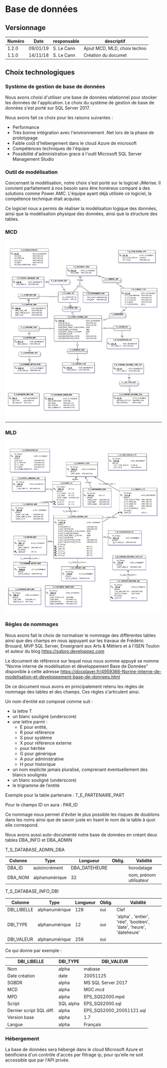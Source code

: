 # Base de données

## Versionnage

| Numéro | Date     | responsable | descriptif                   |
| ------ | -------- | ----------- | ---------------------------- |
| 1.2.0  | 09/01/19 | S. Le Cann  | Ajout MCD, MLD, choix techno |
| 1.1.0  | 14/11/18 | S. Le Cann  | Création du documet          |

## Choix technologiques

### Système de gestion de base de données

Nous avons choisi d'utiliser une base de données relationnel pour stocker les données de l'application. Le choix du système de gestion de base de données s'est porté sur SQL Server 2017.

Nous avons fait ce choix pour les raisons suivantes :

- Performance
- Très bonne intégration avec l'environnement .Net lors de la phase de prototypage
- Faible coût d'hébergement dans le cloud Azure de microsoft
- Compétences techniques de l'équipe
- Possibilité d'administration grace à l'outil Microsoft SQL Server Management Studio

### Outil de modélisation

Concernant la modélisation, notre choix s'est porté sur le logiciel JMerise. Il convient parfaitement à nos besoin sans être honéreux comparé à des solutions comme Power AMC. L'équipe ayant déjà utilisée ce logiciel, la compétence technique était acquise.

Ce logiciel nous a permis de réaliser la modélisation logique des données, ainsi que la modélisation physique des données, ainsi que la structure des tables.

### MCD

![MCD](../BDD/MGC_MCDv2.png)

-----------------------------------------------------------

### MLD

![MLD](../BDD/MGC_MLDv2.png)

### Règles de nommages

Nous avons fait le choix de normaliser le nommage des différentes tables ainsi que des champs en nous appuyant sur les travaux de Frédéric Brouard, MVP SQL Server, Enseignant aux Arts & Métiers et à l'ISEN Toulon et auteur du blog https://sqlpro.developpez.com

Le document de référence sur lequel nous nous somme appuyé se nomme "Norme interne de modélisation et développement Base de Données" disponible à cette adresse https://docplayer.fr/4959366-Norme-interne-de-modelisation-et-developpement-base-de-donnees.html

De ce document nous avons en principalement retenu les règles de nommage des tables et des champs. Ces règles s'articulent ainsi.

Un nom d’entité est composé comme suit :

- la lettre T
- un blanc souligné (underscore)
- une lettre parmi :
  - E pour entité,
  - R pour référence
  - S pour système
  - X pour référence externe
  - pour héritée
  - G pour générique
  - A pour administrative
  - H pour historique 
- un nom explicite jamais pluralisé, comprenant éventuellement des blancs soulignés
- un blanc souligné (underscore)
- le trigramme de l’entité

Exemple pour la table partenaire : T_E_PARTENAIRE_PART

Pour le champs ID on aura : PAR_ID

Ce nommage nous permet d'éviter le plus possible les risques de doublons dans les noms ainsi que de savoir juste en lisant le nom de la table à quoi elle correspond.

Nous avons aussi auto-documenté notre base de données en créant deux tables DBA_INFO et DBA_ADMIN

T_S_DATABASE_ADMIN_DBA

| Colonne | Type           | Longueur      | Oblig. | Validité                |
| ------- | -------------- | ------------- | ------ | ----------------------- |
| DBA_ID  | autoincrément  | DBA_DATEHEURE |        | horodatage              | par défaut dateheure courante |
| DBA_NOM | alphanumérique | 32            |        | nom, prénom utilisateur |


T_S_DATABASE_INFO_DBI

| Colonne     | Type           | Longueur | Oblig. | Validité                                                            |
| ----------- | -------------- | -------- | ------ | ------------------------------------------------------------------- |
| DBI_LIBELLE | alphanumérique | 128      | oui    | Clef                                                                |
| DBI_TYPE    | alphanumérique | 12       | oui    | 'alpha' , 'entier', 'réel', 'booléen', 'date', 'heure', 'dateheure' |
| DBI_VALEUR  | alphanumérique | 256      | oui    |

Ce qui donne par exemple :

| DBI_LIBELLE              | DBI_TYPE  | DBI_VALEUR               |
| ------------------------ | --------- | ------------------------ |
| Nom                      | alpha     | mabase                   |
| Date création            | date      | 20051125                 |
| SGBDR                    | alpha     | MS SQL Server 2017       |
| MCD                      | alpha     | MGC.mcd                  |
| MPD                      | alpha     | EPS_SQS2000.mpd          |
| Script                   | SQL alpha | EPS_SQS2000.sql          |
| Dernier script SQL diff. | alpha     | EPS_SQS2000_20051121.sql |
| Version base             | alpha     | 1.7                      |
| Langue                   | alpha     | Français                 |

### Hébergement

La base de données sera hébergé dans le cloud Microsoft Azure et bénificiera d'un contrôle d'accès par filtrage ip, pour qu'elle ne soit accessible que par l'API privée.
